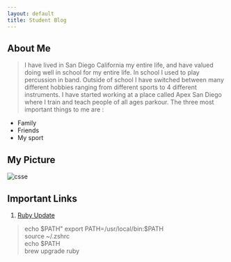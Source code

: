 ```yaml
---
layout: default
title: Student Blog
---
```



## **About Me**
> I have lived in San Diego California my entire life, and have valued doing well in school for my entire life. In school I used to play percussion in band. Outside of school I have switched between many different hobbies ranging from different sports to 4 different instruments. I have started working at a place called Apex San Diego where I train and teach people of all ages parkour. 
> The three most important things to me are
:
- Family
- Friends 
- My sport


## **My Picture**
![csse](/student/images/picture.png)

## Important Links 
1. [Ruby Update](https://unix.stackexchange.com/questions/735964/ruby-wont-update)

> echo $PATH"   
> export PATH=/usr/local/bin:$PATH   
> source ~/.zshrc   
> echo $PATH   
> brew upgrade ruby   
